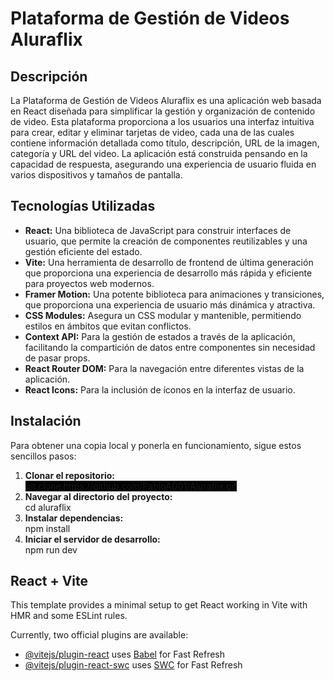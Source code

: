<h1>Plataforma de Gestión de Videos Aluraflix</h1>
<h2>Descripción</h2>
<p>
  La Plataforma de Gestión de Videos Aluraflix es una aplicación web basada en React diseñada para simplificar la gestión y organización de contenido de video. Esta plataforma proporciona a los usuarios una interfaz intuitiva para crear, editar y eliminar tarjetas de video, cada una de las cuales contiene información detallada como título, descripción, URL de la imagen, categoría y URL del video. La aplicación está construida pensando en la capacidad de respuesta, asegurando una experiencia de usuario fluida en varios dispositivos y tamaños de pantalla.
</p>

<h2>Tecnologías Utilizadas</h2>
<ul>
  <li>
    <strong>React:</strong> Una biblioteca de JavaScript para construir interfaces de usuario, que permite la creación de componentes reutilizables y una gestión eficiente del estado.
  </li>
  <li>
    <strong>Vite:</strong> Una herramienta de desarrollo de frontend de última generación que proporciona una experiencia de desarrollo más rápida y eficiente para proyectos web modernos.
  </li>
  <li>
    <strong>Framer Motion:</strong> Una potente biblioteca para animaciones y transiciones, que proporciona una experiencia de usuario más dinámica y atractiva.
  </li>
  <li>
    <strong>CSS Modules:</strong> Asegura un CSS modular y mantenible, permitiendo estilos en ámbitos que evitan conflictos.
  </li>
  <li>
    <strong>Context API:</strong> Para la gestión de estados a través de la aplicación, facilitando la compartición de datos entre componentes sin necesidad de pasar props.
  </li>
  <li>
    <strong>React Router DOM:</strong> Para la navegación entre diferentes vistas de la aplicación.
  </li>
  <li>
    <strong>React Icons:</strong> Para la inclusión de íconos en la interfaz de usuario.
  </li>
</ul>

<h2>Instalación</h2>
<p>Para obtener una copia local y ponerla en funcionamiento, sigue estos sencillos pasos:</p>
<ol>
  <li>
    <strong>Clonar el repositorio:</strong> <br>
    <span style="background-color: #000000;">git clone https://github.com/PabloAD01/Aluraflix.git</span>
  </li>
  <li>
    <strong>Navegar al directorio del proyecto:</strong> <br>
    <span style="background-color: #f7f7f7;">cd aluraflix</span>
  </li>
  <li>
    <strong>Instalar dependencias:</strong> <br>
    <span style="background-color: #f7f7f7;">npm install</span>
  </li>
  <li>
    <strong>Iniciar el servidor de desarrollo:</strong> <br>
    <span style="background-color: #f7f7f7;">npm run dev</span>
  </li>
</ol>

<h2>React + Vite</h2>
<p>
  This template provides a minimal setup to get React working in Vite with HMR and some ESLint rules.
</p>
<p>
  Currently, two official plugins are available:
</p>
<ul>
  <li>
    <a href="https://github.com/vitejs/vite-plugin-react/blob/main/packages/plugin-react/README.md" target="_blank">@vitejs/plugin-react</a> uses <a href="https://babeljs.io/" target="_blank">Babel</a> for Fast Refresh
  </li>
  <li>
    <a href="https://github.com/vitejs/vite-plugin-react-swc" target="_blank">@vitejs/plugin-react-swc</a> uses <a href="https://swc.rs/" target="_blank">SWC</a> for Fast Refresh
  </li>
</ul>

